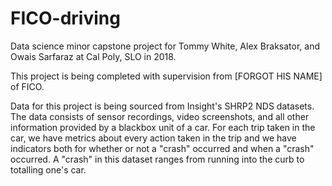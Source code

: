 # FICO-driving
Data science minor capstone project for Tommy White, Alex Braksator, and Owais Sarfaraz at Cal Poly, SLO in 2018.

This project is being completed with supervision from [FORGOT HIS NAME] of FICO.

Data for this project is being sourced from Insight's SHRP2 NDS datasets. The data consists of sensor recordings, video screenshots, and all other information provided by a blackbox unit of a car. For each trip taken in the car, we have metrics about every action taken in the trip and we have indicators both for whether or not a "crash" occurred and when a "crash" occurred. A "crash" in this dataset ranges from running into the curb to totalling one's car.


